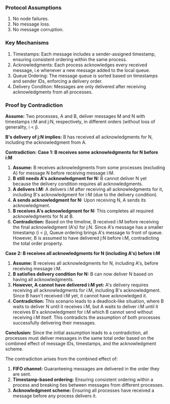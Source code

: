 ### Protocol Assumptions

1. No node failures.
2. No message loss.
3. No message corruption.

### Key Mechanisms

1. Timestamps: Each message includes a sender-assigned timestamp, ensuring consistent ordering within the same process.
2. Acknowledgments: Each process acknowledges every received message, i.e whenever a new message added to the local queue.
3. Queue Ordering: The message queue is sorted based on timestamps and sender IDs, enforcing a delivery order.
4. Delivery Condition: Messages are only delivered after receiving acknowledgments from all processes.

### Proof by Contradiction

**Assume:**
Two processes, A and B, deliver messages M and N with timestamps i:M and j:N, respectively, in different orders
(without loss of generality, i < j).

**B's delivery of j:N implies:**
B has received all acknowledgments for N, including the acknowledgment from A.

**Contradiction:**
**Case 1: B receives some acknowledgments for N before i:M**

1. **Assume:** B receives acknowledgments from some processes (excluding A) for message N before receiving message i:M.
2. **B still needs A's acknowledgment for N:** B cannot deliver N yet because the delivery condition requires all acknowledgments.
3. **A delivers i:M:** A delivers i:M after receiving all acknowledgments for it, including B's acknowledgment for i:M (due to the delivery condition).
4. **A sends acknowledgment for N:** Upon receiving N, A sends its acknowledgment.
5. **B receives A's acknowledgment for N:** This completes all required acknowledgments for N at B.
6. **Contradiction:** Based on the timeline, B received i:M before receiving the final acknowledgment (A's) for j:N. Since A's message has a smaller timestamp (i < j), Queue ordering brings A's message to front of queue. However, B is assumed to have delivered j:N before i:M, contradicting the total order property.

**Case 2: B receives all acknowledgments for N (including A's) before i:M**

1. **Assume:** B receives all acknowledgments for N, including A's, before receiving message i:M.
2. **B satisfies delivery condition for N:** B can now deliver N based on having all acknowledgments.
3. **However, A cannot have delivered i:M yet:** A's delivery requires receiving all acknowledgments for i:M, including B's acknowledgment. Since B hasn't received i:M yet, it cannot have acknowledged it.
4. **Contradiction:** This scenario leads to a deadlock-like situation, where B waits to deliver N until it receives i:M, but A waits to deliver i:M until it receives B's acknowledgment for i:M which B cannot send without receiving i:M itself. This contradicts the assumption of both processes successfully delivering their messages.

**Conclusion:**
Since the initial assumption leads to a contradiction, all processes must deliver messages in the same total order based on the combined effect of message IDs, timestamps, and the acknowledgment scheme.

The contradiction arises from the combined effect of:

1. **FIFO channel:** Guaranteeing messages are delivered in the order they are sent.
2. **Timestamp-based ordering:** Ensuring consistent ordering within a process and breaking ties between messages from different processes.
3. **Acknowledgment scheme:** Ensuring all processes have received a message before any process delivers it.

